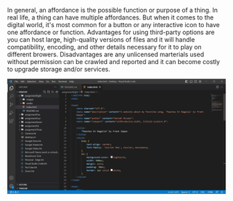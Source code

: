 In general, an affordance is the possible function or purpose of a thing. In real life, a thing can have multiple affordances. But when it comes to the digital world, it's most common for a button or any interactive icon to have one affordance or function. 
Advantages for using third-party options are you can host large, high-quality versions of files and it will handle compatibility, encoding, and other details necessary for it to play on different browers. Disadvantages are any unlicensed marterials used without permission can be crawled and reported and it can become costly to upgrade storage and/or services. 

![Assignment Eight Screenshot](./images/assignmentEightScreenshot.jpg) 